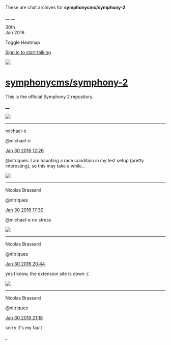 These are chat archives for **symphonycms/symphony-2**

[__](/symphonycms/symphony-2/archives/2016/01/31)
[__](/symphonycms/symphony-2/archives/2016/01/29)

30th  
Jan 2016

Toggle Heatmap

[Sign in to start talking](/login?action=login&button=archive-login)

![](https://avatars-02.gitter.im/group/iv/3/57542c45c43b8c601977197e?s=48)

#  [symphonycms/symphony-2](/symphonycms/symphony-2)

This is the official Symphony 2 repository.

[ __ ](/orgs/symphonycms/rooms "More symphonycms rooms" )

![](https://avatars2.githubusercontent.com/u/40072?v=3&s=30)

__ __

michael-e

@michael-e

[Jan 30 2016
12:26](https://gitter.im/symphonycms/symphony-2?at=56acabf76b6468374a0a6f70 ""
)

@nitriques: I am haunting a race condition in my test setup (pretty
interesting), so this may take a while…

![](https://avatars1.githubusercontent.com/u/771169?v=3&s=30)

__ __

Nicolas Brassard

@nitriques

[Jan 30 2016
17:30](https://gitter.im/symphonycms/symphony-2?at=56acf3316b6468374a0a767f ""
)

@michael-e no stress

![](https://avatars1.githubusercontent.com/u/771169?v=3&s=30)

__ __

Nicolas Brassard

@nitriques

[Jan 30 2016
20:44](https://gitter.im/symphonycms/symphony-2?at=56ad2095c54bc2bf180d043a ""
)

yes I know, the extension site is down :(

![](https://avatars1.githubusercontent.com/u/771169?v=3&s=30)

__ __

Nicolas Brassard

@nitriques

[Jan 30 2016
21:18](https://gitter.im/symphonycms/symphony-2?at=56ad288a6b6468374a0a7dbf ""
)

sorry it's my fault

_

